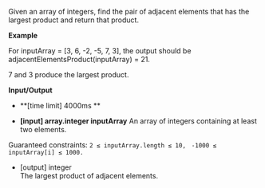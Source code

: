 Given an array of integers, find the pair of adjacent elements that has the largest product and return that product.

**Example**

For inputArray = [3, 6, -2, -5, 7, 3], the output should be 
adjacentElementsProduct(inputArray) = 21.

7 and 3 produce the largest product.

**Input/Output**

* **[time limit] 4000ms **

* **[input] array.integer inputArray** 
  An array of integers containing at least two elements. 

Guaranteed constraints: 
  `2 ≤ inputArray.length ≤ 10, `
  `-1000 ≤ inputArray[i] ≤ 1000.`

* [output] integer <br > The largest product of adjacent elements.
